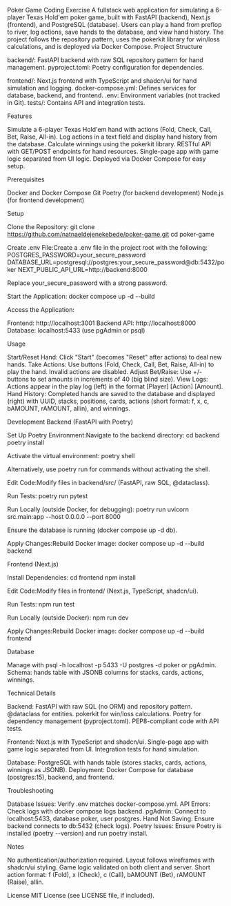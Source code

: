 Poker Game Coding Exercise
A fullstack web application for simulating a 6-player Texas Hold'em poker game, built with FastAPI (backend), Next.js (frontend), and PostgreSQL (database). Users can play a hand from preflop to river, log actions, save hands to the database, and view hand history. The project follows the repository pattern, uses the pokerkit library for win/loss calculations, and is deployed via Docker Compose.
Project Structure

backend/: FastAPI backend with raw SQL repository pattern for hand management.
pyproject.toml: Poetry configuration for dependencies.


frontend/: Next.js frontend with TypeScript and shadcn/ui for hand simulation and logging.
docker-compose.yml: Defines services for database, backend, and frontend.
.env: Environment variables (not tracked in Git).
tests/: Contains API and integration tests.

Features

Simulate a 6-player Texas Hold'em hand with actions (Fold, Check, Call, Bet, Raise, All-in).
Log actions in a text field and display hand history from the database.
Calculate winnings using the pokerkit library.
RESTful API with GET/POST endpoints for hand resources.
Single-page app with game logic separated from UI logic.
Deployed via Docker Compose for easy setup.

Prerequisites

Docker and Docker Compose
Git
Poetry (for backend development)
Node.js (for frontend development)

Setup

Clone the Repository:
git clone https://github.com/natnaeldejenekebede/poker-game.git
cd poker-game


Create .env File:Create a .env file in the project root with the following:
POSTGRES_PASSWORD=your_secure_password
DATABASE_URL=postgresql://postgres:your_secure_password@db:5432/poker
NEXT_PUBLIC_API_URL=http://backend:8000

Replace your_secure_password with a strong password.

Start the Application:
docker compose up -d --build


Access the Application:

Frontend: http://localhost:3001
Backend API: http://localhost:8000
Database: localhost:5433 (use pgAdmin or psql)



Usage

Start/Reset Hand: Click "Start" (becomes "Reset" after actions) to deal new hands.
Take Actions: Use buttons (Fold, Check, Call, Bet, Raise, All-in) to play the hand. Invalid actions are disabled.
Adjust Bet/Raise: Use +/- buttons to set amounts in increments of 40 (big blind size).
View Logs: Actions appear in the play log (left) in the format [Player] [Action] [Amount].
Hand History: Completed hands are saved to the database and displayed (right) with UUID, stacks, positions, cards, actions (short format: f, x, c, bAMOUNT, rAMOUNT, allin), and winnings.

Development
Backend (FastAPI with Poetry)

Set Up Poetry Environment:Navigate to the backend directory:
cd backend
poetry install

Activate the virtual environment:
poetry shell

Alternatively, use poetry run for commands without activating the shell.

Edit Code:Modify files in backend/src/ (FastAPI, raw SQL, @dataclass).

Run Tests:
poetry run pytest


Run Locally (outside Docker, for debugging):
poetry run uvicorn src.main:app --host 0.0.0.0 --port 8000

Ensure the database is running (docker compose up -d db).

Apply Changes:Rebuild Docker image:
docker compose up -d --build backend



Frontend (Next.js)

Install Dependencies:
cd frontend
npm install


Edit Code:Modify files in frontend/ (Next.js, TypeScript, shadcn/ui).

Run Tests:
npm run test


Run Locally (outside Docker):
npm run dev


Apply Changes:Rebuild Docker image:
docker compose up -d --build frontend



Database

Manage with psql -h localhost -p 5433 -U postgres -d poker or pgAdmin.
Schema: hands table with JSONB columns for stacks, cards, actions, winnings.

Technical Details

Backend:
FastAPI with raw SQL (no ORM) and repository pattern.
@dataclass for entities.
pokerkit for win/loss calculations.
Poetry for dependency management (pyproject.toml).
PEP8-compliant code with API tests.


Frontend:
Next.js with TypeScript and shadcn/ui.
Single-page app with game logic separated from UI.
Integration tests for hand simulation.


Database: PostgreSQL with hands table (stores stacks, cards, actions, winnings as JSONB).
Deployment: Docker Compose for database (postgres:15), backend, and frontend.

Troubleshooting

Database Issues: Verify .env matches docker-compose.yml.
API Errors: Check logs with docker compose logs backend.
pgAdmin: Connect to localhost:5433, database poker, user postgres.
Hand Not Saving: Ensure backend connects to db:5432 (check logs).
Poetry Issues: Ensure Poetry is installed (poetry --version) and run poetry install.

Notes

No authentication/authorization required.
Layout follows wireframes with shadcn/ui styling.
Game logic validated on both client and server.
Short action format: f (Fold), x (Check), c (Call), bAMOUNT (Bet), rAMOUNT (Raise), allin.

License
MIT License (see LICENSE file, if included).
